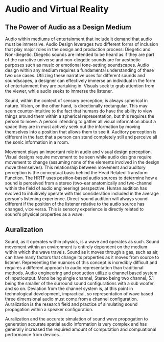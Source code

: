 # Audio and Virtual Reality

## The Power of Audio as a Design Medium

Audio within mediums of entertainment that include it demand that audio must be immersive. Audio Design leverages two different forms of inclusion that play major roles in the design and production process: Diegetic and Non-diegetic. Diegetic sounds are intended to be heard as if they are part of the narrative universe and non-diegetic sounds are for aesthetic purposes such as music or emotional tone-setting soundscapes. Audio design within any medium requires a fundamental understanding of these two use cases. Utilizing these narrative uses for different sounds and soundscapes, a designer can effectively immerse an individual in the form of entertainment they are partaking in. Visuals seek to grab attention from the viewer, while audio seeks to immerse the listener.

Sound, within the context of sensory perception, is always spherical in nature. Vision, on the other hand, is directionally rectangular. This may seem counter-intuitive to the fact that humans do have the ability to view things around them within a spherical representation, but this requires the person to move. A person intending to gather all visual information about a space they are in must actively seek out the information by moving themselves into a position that allows them to see it. Auditory perception is different in the fact that a person can stand completely still and perceive all the sonic information in a room. 

Movement plays an important role in audio and visual design perception. Visual designs require movement to be seen while audio designs require movement to change \(assuming none of the elements involved in the design move themselves\). This relationship between movement and auditory perception is the conceptual basis behind the Head Related Transform Function. The HRTF uses position-based audio sources to determine how a sound is perceived from a stereo \(two-ear anatomically and two-channel within the field of audio engineering\) perspective. Human audition has evolved to intuitively operate with this consideration included in the average person's listening experience. Direct-sound audition will always sound different if the position of the listener relative to the audio source has changed, vice versa. This is sensory experience is directly related to sound's physical properties as a wave. 

## Auralization

Sound, as it operates within physics, is a wave and operates as such. Sound movement within an environment is entirely dependent on the medium within which the wave travels. Sound as it moves through a gas, such as air, can have many factors that change its properties as it moves from source to listener. Representing the nuances of this concept is incredibly difficult and requires a different approach to audio representation than traditional methods. Audio engineering and production utilize a channel based system of input/output. Mono being single channel, Stereo being two channel, 5.1 being the smaller of the surround sound configurations with a sub woofer, and so on. Deviation from the channel system is, at this point in technological development, impractical, so representation of wave based three dimensional audio must come from a channel configuration. Auralization is the research field and practice of simulating sound propagation within a speaker configuration. 

Auralization and the accurate simulation of sound wave propogation to generation accurate spatial audio information is very complex and has generally increased the required amount of computation and compuational performance from devices. 


